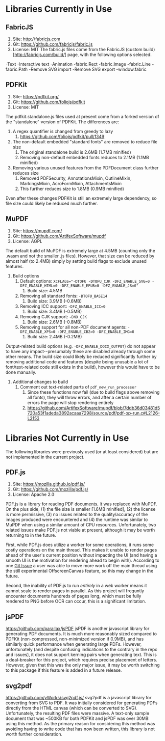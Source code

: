 
# Libraries Currently in Use

## FabricJS
1. Site: http://fabricjs.com
1. Git: https://github.com/fabricjs/fabric.js
1. License: MIT
The fabric.js files come from the FabricJS (custom build)[http://fabricjs.com/build/] page, with the following options selected.

-Text
-Interactive text
-Animation
-fabric.Rect
-fabric.Image
-fabric.Line
-fabric.Path
-Remove SVG import
-Remove SVG export
-window.fabric

## PDFKit
1. Site: https://pdfkit.org/
1. Git: https://github.com/foliojs/pdfkit
1. License: MIT

The pdfkit.standalone.js files used at present come from a forked version of the "standalone" version of PDFKit.  The differences are:

1. A regex quantifier is changed from greedy to lazy
   1. https://github.com/foliojs/pdfkit/pull/1349
1. The non-default embedded "standard fonts" are removed to reduce file size
   1. The original standalone build is 2.6MB (1.7MB minified)
   1. Removing non-default embedded fonts reduces to 2.1MB (1.1MB minified)
1. Removing various unused features from the PDFDocument class further reduces size
   1. Removed PDFSecurity, AnnotationsMixin, OutlineMixin, MarkingsMixin, AcroFormMixin, AttachmentsMixin
   1. This further reduces size to 1.8MB (0.9MB minified)
  
Even after these changes PDFKit is still an extremely large dependency, so file size could likely be reduced much further.


## MuPDF
1. Site: https://mupdf.com/
1. Git: https://github.com/ArtifexSoftware/mupdf
1. License: AGPL

The default build of MuPDF is extremely large at 4.5MB (counting only the .wasm and not the smaller .js files).  However, that size can be reduced by almost half (to 2.4MB) simply by setting build flags to exclude unused features. 

1. Build options
   1. Default options: `XCFLAGS="-DTOFU -DTOFU_CJK -DFZ_ENABLE_SVG=0 -DFZ_ENABLE_HTML=0 -DFZ_ENABLE_EPUB=0 -DFZ_ENABLE_JS=0"`
      1. Build size: 4.5MB
   1. Removing all standard fonts: `-DTOFU_BASE14`
      1. Build size: 3.9MB (-0.6MB)
   1. Removing ICC support: `-DFZ_ENABLE_ICC=0`
      1. Build size: 3.4MB (-0.5MB)
   1. Removing CJK support: `-DNO_CJK`
      1. Build size: 2.6MB (-0.8MB)
   1. Removing support for all non-PDF document agents: `-DFZ_ENABLE_XPS=0 -DFZ_ENABLE_CBZ=0 -DFZ_ENABLE_IMG=0`
      1. Build size: 2.4MB (-0.2MB)

Output-related build options (e.g. `-DFZ_ENABLE_DOCX_OUTPUT`) do not appear to have any impact--presumably these are disabled already through some other means.  The build size could likely be reduced significantly further by removing additional code and features (despite being unusable a lot of font/text-related code still exists in the build), however this would have to be done manually. 

1. Additional changes to build
   1. Comment out text-related parts of `pdf_new_run_processor` 
      1. Since these functions now fail (due to build flags above removing all fonts), they will throw errors, and after a certain number of errors the page will stop rendering entirely
      1. https://github.com/ArtifexSoftware/mupdf/blob/7ddb36d03481d5720a53f1adeda3892acaaa7298/source/pdf/pdf-op-run.c#L2126-L2153

# Libraries Not Currently in Use
The following libraries were previously used (or at least considered) but are not implemented in the current project. 

## PDF.js
1. Site: https://mozilla.github.io/pdf.js/
1. Git: https://github.com/mozilla/pdf.js/
1. License: Apache 2.0

PDF.js is a library for reading PDF documents.  It was replaced with MuPDF.  On the plus side, (1) the file size is smaller [1.6MB minified], (2) the license is more permissive, (3) no issues related to the quality/accuracy of the images produced were encountered and (4) the runtime was similar to MuPDF when using a similar amount of CPU resources.  Unfortunately, two related issues make PDF.js not viable at present, although it may be worth returning to in the future. 

First, while PDF.js does utilize a worker for some operations, it runs some costly operations on the main thread.  This makes it unable to render pages ahead of the user's current position without impacting the UI (and having a smooth UI is the motivation for rendering ahead to begin with).  According to one [Git Issue](https://github.com/mozilla/pdf.js/issues/10319) a user was able to move more work off the main thread using the still experimental OffscreenCanvas feature, so this may change in the future. 

Second, the inability of PDF.js to run *entirely* in a web worker means it cannot scale to render pages in parallel.  As this project will frequntly encounter documents hundreds of pages long, which must be fully rendered to PNG before OCR can occur, this is a significant limitation. 


## jsPDF
https://github.com/parallax/jsPDF
jsPDF is another javascript library for generating PDF documents.  It is much more reasonably sized compared to PDFKit (non-compressed, non-minimized version if 0.9MB), and has similarly quick performance when generating large PDFs.  However, unfortunately (and despite confusing indications to the contrary in the repo and issues), it does not support kerning pairs when generating text.  This is a deal-breaker for this project, which requires precise placement of letters.  However, given that this was the only major issue, it may be worth switching to this package if this feature is added in a future release.

## svg2pdf
https://github.com/yWorks/svg2pdf.js/
svg2pdf is a javascript library for converting from SVG to PDF.  It was initially considered for generating PDFs directly from the HTML canvas (which can be converted to SVG).  Unfortunately, the resulting PDF files were massive.  A text-only sample document that was ~500KB for both PDFKit and jsPDF was over 30MB using this method.  As the primary reason for considering this method was avoiding having to write code that has now been written, this library is not worth further consideration.